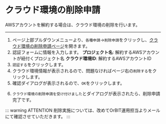 # クラウド環境の削除申請
AWSアカウントを解約する場合は、クラウド環境の削除を行います。

---
1. ページ上部プルダウンメニューより、`各種申請`→`削除申請`をクリックし、[クラウド環境の削除申請ページ](/request/delete-account.html)を開きます。
2. 認証フォームに情報を入力します。
  **プロジェクト名**: 解約するAWSアカウントが紐付くプロジェクト名
  **クラウド環境ID**: 解約するAWSアカウントID
3. `認証する`をクリックします。
4. クラウド環境情報が表示されるので、問題なければページ右の`削除する`をクリックします。
5. 確認ダイアログが表示されるので、`OK`をクリックします。
<CaptionedImage src="account_delete_dialog.png" caption=""/>

6. `クラウド環境の削除申請を受け付けました`とダイアログが表示されたら、削除申請完了です。
<CaptionedImage src="account_delete_success.png" caption=""/>

::: warning ATTENTION
削除実施については、改めてOrBIT運用担当よりメールにて確認させていただきます。
:::